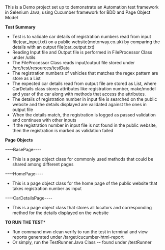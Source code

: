 This is a Demo project set up to demonstrate an Automation test framework in Selenium Java, 
using Cucumber framework for BDD and Page Object Model

****Test Summary****

- Test is to validate car details of registration numbers read from input file(car_input.txt) on 
    a public website(motorway.co.uk) by comparing the details with an output file(car_output.txt)
- Reading Input file and Output file is performed in FileProcessor Class under /utils
- The FileProcessor Class reads input/output file stored under /src/test/resources/testData
- The registration numbers of vehicles that matches the regex pattern are store as a List<String>
- The expected car details read from output file are stored as List<CarDetails>, 
    where CarDetails class stores attributes like registration number, make/model and year of the car
    along with methods that access the attributes.
- The details of registration number in input file is searched on the public website and the details
    displayed are validated against the ones in output file
- When the details match, the registration is logged as passed validation and continues with other inputs
- If the registration number in input file is not found in the public website, then the registration is
    marked as validation failed

****Page Objects****

----BasePage----
- This is a page object class for commonly used methods that could be shared among different pages

----HomePage----
- This is a page object class for the home page of the public website that takes registration number as input

----CarDetailsPage----
- This is a page object class that stores all locators and corresponding method for the details displayed on the website

****TO RUN THE TEST*****
- Run command mvn clean verify to run the test in terminal and view reports generated under /target/cucumber-html-report
- Or simply, run the TestRunner.Java Class -- found under /testRunner